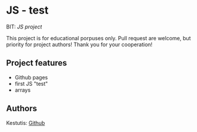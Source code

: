 # JS - test

BIT: _JS project_

This project is for educational porpuses only. Pull request are welcome, but priority for project authors! Thank you for your cooperation!

## Project features

- Github pages
- first JS "test"
- arrays

## Authors

Kestutis: [Github](https://github.com/Kestutisjulius)
